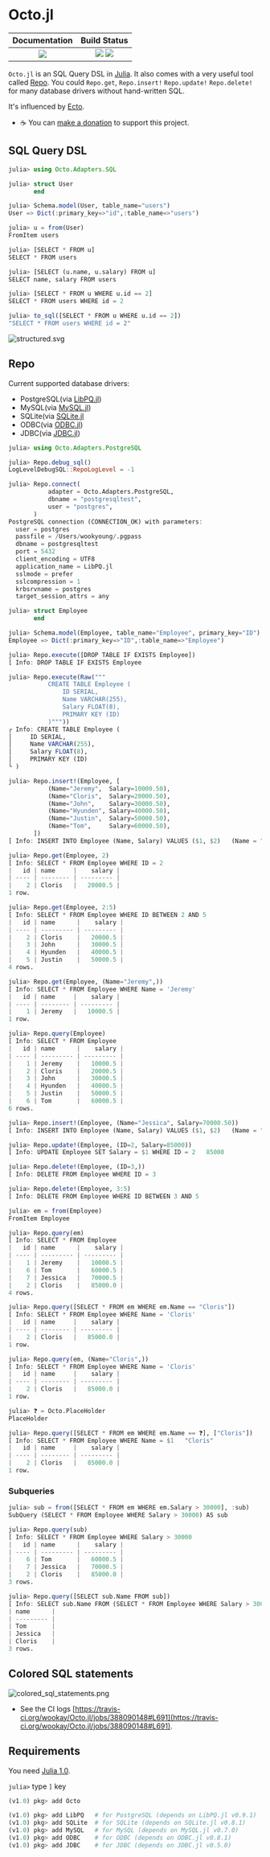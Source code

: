 # Octo.jl

|  **Documentation**                        |  **Build Status**                                                |
|:-----------------------------------------:|:----------------------------------------------------------------:|
|  [![][docs-latest-img]][docs-latest-url]  |  [![][travis-img]][travis-url]  [![][codecov-img]][codecov-url]  |


`Octo.jl` is an SQL Query DSL in [Julia](https://julialang.org).
It also comes with a very useful tool called [Repo](https://github.com/wookay/Octo.jl#repo).
You could `Repo.get`, `Repo.insert!` `Repo.update!` `Repo.delete!` for many database drivers without hand-written SQL.

It's influenced by [Ecto](https://github.com/elixir-ecto/ecto).

 * ☕️   You can [make a donation](https://wookay.github.io/donate/) to support this project.


## SQL Query DSL

```julia
julia> using Octo.Adapters.SQL

julia> struct User
       end

julia> Schema.model(User, table_name="users")
User => Dict(:primary_key=>"id",:table_name=>"users")

julia> u = from(User)
FromItem users

julia> [SELECT * FROM u]
SELECT * FROM users

julia> [SELECT (u.name, u.salary) FROM u]
SELECT name, salary FROM users

julia> [SELECT * FROM u WHERE u.id == 2]
SELECT * FROM users WHERE id = 2

julia> to_sql([SELECT * FROM u WHERE u.id == 2])
"SELECT * FROM users WHERE id = 2"
```

![structured.svg](https://wookay.github.io/docs/Octo.jl/assets/octo/structured.svg)


## Repo

Current supported database drivers:
  - PostgreSQL(via [LibPQ.jl](https://github.com/invenia/LibPQ.jl))
  - MySQL(via [MySQL.jl](https://github.com/JuliaDatabases/MySQL.jl))
  - SQLite(via [SQLite.jl](https://github.com/JuliaDatabases/SQLite.jl)
  - ODBC(via [ODBC.jl](https://github.com/JuliaDatabases/ODBC.jl))
  - JDBC(via [JDBC.jl](https://github.com/JuliaDatabases/JDBC.jl))

```julia
julia> using Octo.Adapters.PostgreSQL

julia> Repo.debug_sql()
LogLevelDebugSQL::RepoLogLevel = -1

julia> Repo.connect(
           adapter = Octo.Adapters.PostgreSQL,
           dbname = "postgresqltest",
           user = "postgres",
       )
PostgreSQL connection (CONNECTION_OK) with parameters:
  user = postgres
  passfile = /Users/wookyoung/.pgpass
  dbname = postgresqltest
  port = 5432
  client_encoding = UTF8
  application_name = LibPQ.jl
  sslmode = prefer
  sslcompression = 1
  krbsrvname = postgres
  target_session_attrs = any

julia> struct Employee
       end

julia> Schema.model(Employee, table_name="Employee", primary_key="ID")
Employee => Dict(:primary_key=>"ID",:table_name=>"Employee")

julia> Repo.execute([DROP TABLE IF EXISTS Employee])
[ Info: DROP TABLE IF EXISTS Employee

julia> Repo.execute(Raw("""
           CREATE TABLE Employee (
               ID SERIAL,
               Name VARCHAR(255),
               Salary FLOAT(8),
               PRIMARY KEY (ID)
           )"""))
┌ Info: CREATE TABLE Employee (
│     ID SERIAL,
│     Name VARCHAR(255),
│     Salary FLOAT(8),
│     PRIMARY KEY (ID)
└ )

julia> Repo.insert!(Employee, [
           (Name="Jeremy",  Salary=10000.50),
           (Name="Cloris",  Salary=20000.50),
           (Name="John",    Salary=30000.50),
           (Name="Hyunden", Salary=40000.50),
           (Name="Justin",  Salary=50000.50),
           (Name="Tom",     Salary=60000.50),
       ])
[ Info: INSERT INTO Employee (Name, Salary) VALUES ($1, $2)   (Name = "Jeremy", Salary = 10000.5), (Name = "Cloris", Salary = 20000.5), (Name = "John", Salary = 30000.5), (Name = "Hyunden", Salary = 40000.5), (Name = "Justin", Salary = 50000.5), (Name = "Tom", Salary = 60000.5)

julia> Repo.get(Employee, 2)
[ Info: SELECT * FROM Employee WHERE ID = 2
|   id | name     |    salary |
| ---- | -------- | --------- |
|    2 | Cloris   |   20000.5 |
1 row.

julia> Repo.get(Employee, 2:5)
[ Info: SELECT * FROM Employee WHERE ID BETWEEN 2 AND 5
|   id | name      |    salary |
| ---- | --------- | --------- |
|    2 | Cloris    |   20000.5 |
|    3 | John      |   30000.5 |
|    4 | Hyunden   |   40000.5 |
|    5 | Justin    |   50000.5 |
4 rows.

julia> Repo.get(Employee, (Name="Jeremy",))
[ Info: SELECT * FROM Employee WHERE Name = 'Jeremy'
|   id | name     |    salary |
| ---- | -------- | --------- |
|    1 | Jeremy   |   10000.5 |
1 row.

julia> Repo.query(Employee)
[ Info: SELECT * FROM Employee
|   id | name      |    salary |
| ---- | --------- | --------- |
|    1 | Jeremy    |   10000.5 |
|    2 | Cloris    |   20000.5 |
|    3 | John      |   30000.5 |
|    4 | Hyunden   |   40000.5 |
|    5 | Justin    |   50000.5 |
|    6 | Tom       |   60000.5 |
6 rows.

julia> Repo.insert!(Employee, (Name="Jessica", Salary=70000.50))
[ Info: INSERT INTO Employee (Name, Salary) VALUES ($1, $2)   (Name = "Jessica", Salary = 70000.5)

julia> Repo.update!(Employee, (ID=2, Salary=85000))
[ Info: UPDATE Employee SET Salary = $1 WHERE ID = 2   85000

julia> Repo.delete!(Employee, (ID=3,))
[ Info: DELETE FROM Employee WHERE ID = 3

julia> Repo.delete!(Employee, 3:5)
[ Info: DELETE FROM Employee WHERE ID BETWEEN 3 AND 5

julia> em = from(Employee)
FromItem Employee

julia> Repo.query(em)
[ Info: SELECT * FROM Employee
|   id | name      |    salary |
| ---- | --------- | --------- |
|    1 | Jeremy    |   10000.5 |
|    6 | Tom       |   60000.5 |
|    7 | Jessica   |   70000.5 |
|    2 | Cloris    |   85000.0 |
4 rows.

julia> Repo.query([SELECT * FROM em WHERE em.Name == "Cloris"])
[ Info: SELECT * FROM Employee WHERE Name = 'Cloris'
|   id | name     |    salary |
| ---- | -------- | --------- |
|    2 | Cloris   |   85000.0 |
1 row.

julia> Repo.query(em, (Name="Cloris",))
[ Info: SELECT * FROM Employee WHERE Name = 'Cloris'
|   id | name     |    salary |
| ---- | -------- | --------- |
|    2 | Cloris   |   85000.0 |
1 row.

julia> ❓ = Octo.PlaceHolder
PlaceHolder

julia> Repo.query([SELECT * FROM em WHERE em.Name == ❓], ["Cloris"])
[ Info: SELECT * FROM Employee WHERE Name = $1   "Cloris"
|   id | name     |    salary |
| ---- | -------- | --------- |
|    2 | Cloris   |   85000.0 |
1 row.
```

### Subqueries

```julia
julia> sub = from([SELECT * FROM em WHERE em.Salary > 30000], :sub)
SubQuery (SELECT * FROM Employee WHERE Salary > 30000) AS sub

julia> Repo.query(sub)
[ Info: SELECT * FROM Employee WHERE Salary > 30000
|   id | name      |    salary |
| ---- | --------- | --------- |
|    6 | Tom       |   60000.5 |
|    7 | Jessica   |   70000.5 |
|    2 | Cloris    |   85000.0 |
3 rows.

julia> Repo.query([SELECT sub.Name FROM sub])
[ Info: SELECT sub.Name FROM (SELECT * FROM Employee WHERE Salary > 30000) AS sub
| name      |
| --------- |
| Tom       |
| Jessica   |
| Cloris    |
3 rows.
```


## Colored SQL statements

![colored_sql_statements.png](https://raw.github.com/wookay/Octo.jl/master/docs/images/colored_sql_statements.png)

 * See the CI logs  [https://travis-ci.org/wookay/Octo.jl/jobs/388090148#L691](https://travis-ci.org/wookay/Octo.jl/jobs/388090148#L691).


## Requirements

You need [Julia 1.0](https://julialang.org/downloads/).

`julia>` type `]` key

```julia
(v1.0) pkg> add Octo
```

```julia
(v1.0) pkg> add LibPQ   # for PostgreSQL (depends on LibPQ.jl v0.9.1)
(v1.0) pkg> add SQLite  # for SQLite (depends on SQLite.jl v0.8.1)
(v1.0) pkg> add MySQL   # for MySQL (depends on MySQL.jl v0.7.0)
(v1.0) pkg> add ODBC    # for ODBC (depends on ODBC.jl v0.8.1)
(v1.0) pkg> add JDBC    # for JDBC (depends on JDBC.jl v0.5.0)
```


[docs-latest-img]: https://img.shields.io/badge/docs-latest-blue.svg
[docs-latest-url]: https://wookay.github.io/docs/Octo.jl/

[travis-img]: https://api.travis-ci.org/wookay/Octo.jl.svg?branch=master
[travis-url]: https://travis-ci.org/wookay/Octo.jl

[codecov-img]: https://codecov.io/gh/wookay/Octo.jl/branch/master/graph/badge.svg
[codecov-url]: https://codecov.io/gh/wookay/Octo.jl
